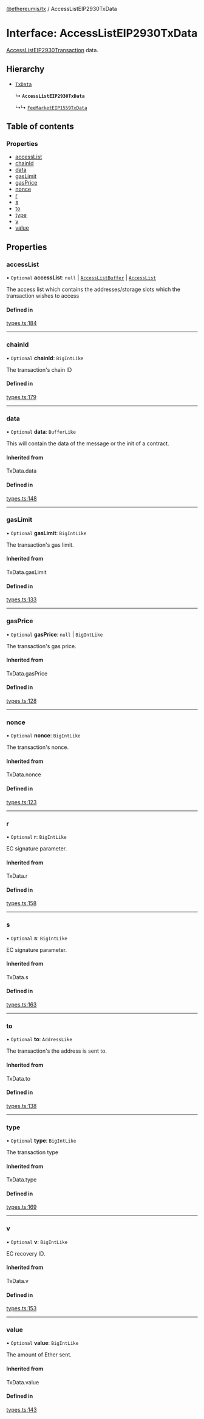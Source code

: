 [@ethereumjs/tx](../README.md) / AccessListEIP2930TxData

# Interface: AccessListEIP2930TxData

[AccessListEIP2930Transaction](../classes/AccessListEIP2930Transaction.md) data.

## Hierarchy

- [`TxData`](../README.md#txdata)

  ↳ **`AccessListEIP2930TxData`**

  ↳↳ [`FeeMarketEIP1559TxData`](FeeMarketEIP1559TxData.md)

## Table of contents

### Properties

- [accessList](AccessListEIP2930TxData.md#accesslist)
- [chainId](AccessListEIP2930TxData.md#chainid)
- [data](AccessListEIP2930TxData.md#data)
- [gasLimit](AccessListEIP2930TxData.md#gaslimit)
- [gasPrice](AccessListEIP2930TxData.md#gasprice)
- [nonce](AccessListEIP2930TxData.md#nonce)
- [r](AccessListEIP2930TxData.md#r)
- [s](AccessListEIP2930TxData.md#s)
- [to](AccessListEIP2930TxData.md#to)
- [type](AccessListEIP2930TxData.md#type)
- [v](AccessListEIP2930TxData.md#v)
- [value](AccessListEIP2930TxData.md#value)

## Properties

### accessList

• `Optional` **accessList**: ``null`` \| [`AccessListBuffer`](../README.md#accesslistbuffer) \| [`AccessList`](../README.md#accesslist)

The access list which contains the addresses/storage slots which the transaction wishes to access

#### Defined in

[types.ts:184](https://github.com/ethereumjs/ethereumjs-monorepo/blob/master/packages/tx/src/types.ts#L184)

___

### chainId

• `Optional` **chainId**: `BigIntLike`

The transaction's chain ID

#### Defined in

[types.ts:179](https://github.com/ethereumjs/ethereumjs-monorepo/blob/master/packages/tx/src/types.ts#L179)

___

### data

• `Optional` **data**: `BufferLike`

This will contain the data of the message or the init of a contract.

#### Inherited from

TxData.data

#### Defined in

[types.ts:148](https://github.com/ethereumjs/ethereumjs-monorepo/blob/master/packages/tx/src/types.ts#L148)

___

### gasLimit

• `Optional` **gasLimit**: `BigIntLike`

The transaction's gas limit.

#### Inherited from

TxData.gasLimit

#### Defined in

[types.ts:133](https://github.com/ethereumjs/ethereumjs-monorepo/blob/master/packages/tx/src/types.ts#L133)

___

### gasPrice

• `Optional` **gasPrice**: ``null`` \| `BigIntLike`

The transaction's gas price.

#### Inherited from

TxData.gasPrice

#### Defined in

[types.ts:128](https://github.com/ethereumjs/ethereumjs-monorepo/blob/master/packages/tx/src/types.ts#L128)

___

### nonce

• `Optional` **nonce**: `BigIntLike`

The transaction's nonce.

#### Inherited from

TxData.nonce

#### Defined in

[types.ts:123](https://github.com/ethereumjs/ethereumjs-monorepo/blob/master/packages/tx/src/types.ts#L123)

___

### r

• `Optional` **r**: `BigIntLike`

EC signature parameter.

#### Inherited from

TxData.r

#### Defined in

[types.ts:158](https://github.com/ethereumjs/ethereumjs-monorepo/blob/master/packages/tx/src/types.ts#L158)

___

### s

• `Optional` **s**: `BigIntLike`

EC signature parameter.

#### Inherited from

TxData.s

#### Defined in

[types.ts:163](https://github.com/ethereumjs/ethereumjs-monorepo/blob/master/packages/tx/src/types.ts#L163)

___

### to

• `Optional` **to**: `AddressLike`

The transaction's the address is sent to.

#### Inherited from

TxData.to

#### Defined in

[types.ts:138](https://github.com/ethereumjs/ethereumjs-monorepo/blob/master/packages/tx/src/types.ts#L138)

___

### type

• `Optional` **type**: `BigIntLike`

The transaction type

#### Inherited from

TxData.type

#### Defined in

[types.ts:169](https://github.com/ethereumjs/ethereumjs-monorepo/blob/master/packages/tx/src/types.ts#L169)

___

### v

• `Optional` **v**: `BigIntLike`

EC recovery ID.

#### Inherited from

TxData.v

#### Defined in

[types.ts:153](https://github.com/ethereumjs/ethereumjs-monorepo/blob/master/packages/tx/src/types.ts#L153)

___

### value

• `Optional` **value**: `BigIntLike`

The amount of Ether sent.

#### Inherited from

TxData.value

#### Defined in

[types.ts:143](https://github.com/ethereumjs/ethereumjs-monorepo/blob/master/packages/tx/src/types.ts#L143)
